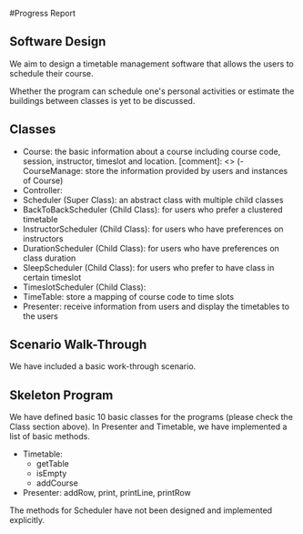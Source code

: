 #Progress Report

## Software Design
We aim to design a timetable management software that allows the users to schedule their course.

Whether the program can schedule one's personal activities or estimate the buildings between classes is yet to be discussed.

## Classes
- Course: the basic information about a course including course code, session, instructor, timeslot and location.
[comment]: <> (- CourseManage: store the information provided by users and instances of Course)
- Controller: 
- Scheduler (Super Class): an abstract class with multiple child classes
- BackToBackScheduler (Child Class): for users who prefer a clustered timetable
- InstructorScheduler (Child Class): for users who have preferences on instructors
- DurationScheduler (Child Class): for users who have preferences on class duration
- SleepScheduler (Child Class): for users who prefer to have class in certain timeslot 
- TimeslotScheduler (Child Class): 
- TimeTable: store a mapping of course code to time slots
- Presenter: receive information from users and display the timetables to the users 

## Scenario Walk-Through
We have included a basic work-through scenario. 


## Skeleton Program
We have defined basic 10 basic classes for the programs (please check the Class section above). 
In Presenter and Timetable, we have implemented a list of basic methods.
- Timetable: 
  - getTable 
  - isEmpty 
  - addCourse
- Presenter: addRow, print, printLine, printRow

The methods for Scheduler have not been designed and implemented explicitly.
